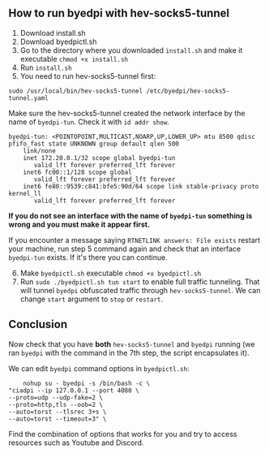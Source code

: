 <h2>How to run byedpi with hev-socks5-tunnel</h2>

1) Download install.sh
2) Download byedpictl.sh
3) Go to the directory where you downloaded `install.sh` and make it executable `chmod +x install.sh`
4) Run `install.sh`
5) You need to run hev-socks5-tunnel first:

```
sudo /usr/local/bin/hev-socks5-tunnel /etc/byedpi/hev-socks5-tunnel.yaml 
```
Make sure the hev-socks5-tunnel created the network interface by the name of `byedpi-tun`. 
Check it with `id addr show`. 

```
byedpi-tun: <POINTOPOINT,MULTICAST,NOARP,UP,LOWER_UP> mtu 8500 qdisc pfifo_fast state UNKNOWN group default qlen 500
    link/none 
    inet 172.20.0.1/32 scope global byedpi-tun
       valid_lft forever preferred_lft forever
    inet6 fc00::1/128 scope global 
       valid_lft forever preferred_lft forever
    inet6 fe80::9539:c841:bfe5:90d/64 scope link stable-privacy proto kernel_ll 
       valid_lft forever preferred_lft forever
```
<b>If you do not see an interface with the name of `byedpi-tun` something is wrong and you must make it appear first.</b>

If you encounter a message saying `RTNETLINK answers: File exists` restart your machine, run step 5 command again and check that an interface `byedpi-tun` exists. If it's there you can continue.

6) Make `byedpictl.sh` executable `chmod +x byedpictl.sh`
7) Run `sudo ./byedpictl.sh tun start` to enable full traffic tunneling. That will tunnel `byedpi` obfuscated traffic through `hev-socks5-tunnel`. We can change `start` argument to `stop` or `restart`.

<h2>Conclusion</h2>

Now check that you have <b>both</b> `hev-socks5-tunnel` and `byedpi` running (we ran `byedpi` with the command in the 7th step, the script encapsulates it).

We can edit `byedpi` command options in `byedpictl.sh`: 

```
    nohup su - byedpi -s /bin/bash -c \
"ciadpi --ip 127.0.0.1 --port 4080 \
--proto=udp --udp-fake=2 \
--proto=http,tls --oob=2 \
--auto=torst --tlsrec 3+s \
--auto=torst --timeout=3" \
```

Find the combination of options that works for you and try to access resources such as Youtube and Discord.
